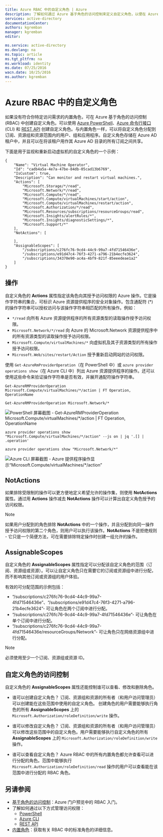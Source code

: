 ```yaml
---
title: Azure RBAC 中的自定义角色 | Azure
description: 了解如何通过 Azure 基于角色的访问控制来定义自定义角色，以便在 Azure 订阅中进行更精确的身份管理。
services: active-directory
documentationCenter: 
authors: kgremban
manager: kgremban
editor: 

ms.service: active-directory
ms.devlang: na
ms.topic: article
ms.tgt_pltfrm: na
ms.workload: identity
ms.date: 07/25/2016
wacn.date: 10/25/2016
ms.author: kgremban
---
```


# Azure RBAC 中的自定义角色

如果没有符合你特定访问需求的内置角色，可在 Azure 基于角色的访问控制 (RBAC) 中创建自定义角色。可以使用 [Azure PowerShell](./role-based-access-control-manage-access-powershell.md)、[Azure 命令行接口](./role-based-access-control-manage-access-azure-cli.md) (CLI) 和 [REST API](./role-based-access-control-manage-access-rest.md) 创建自定义角色。与内置角色一样，可以将自定义角色分配到订阅、资源组和资源范围内的用户、组和应用程序。自定义角色存储在 Azure AD 租户中，并且可以在将该租户用作其 Azure AD 目录的所有订阅之间共享。

下面是用于监视和重新启动虚拟机的自定义角色的一个示例：

    {
        "Name": "Virtual Machine Operator",
        "Id": "cadb4a5a-4e7a-47be-84db-05cad13b6769",
        "IsCustom": true,
        "Description": "Can monitor and restart virtual machines.",
        "Actions": [
            "Microsoft.Storage/*/read",
            "Microsoft.Network/*/read",
            "Microsoft.Compute/*/read",
            "Microsoft.Compute/virtualMachines/start/action",
            "Microsoft.Compute/virtualMachines/restart/action",
            "Microsoft.Authorization/*/read",
            "Microsoft.Resources/subscriptions/resourceGroups/read",
            "Microsoft.Insights/alertRules/*",
            "Microsoft.Insights/diagnosticSettings/*",
            "Microsoft.Support/*"
        ],
        "NotActions": [

        ],
        "AssignableScopes": [
            "/subscriptions/c276fc76-9cd4-44c9-99a7-4fd71546436e",
            "/subscriptions/e91d47c4-76f3-4271-a796-21b4ecfe3624",
            "/subscriptions/34370e90-ac4a-4bf9-821f-85eeedeae1a2"
        ]
    }

## 操作
自定义角色的 **Actions** 属性指定该角色向其授予访问权限的 Azure 操作。它是操作字符串的集合，可标识 Azure 资源提供程序的安全对象操作。包含通配符 (*) 的操作字符串可以授权访问与该操作字符串相匹配的所有操作。例如：

- `*/read` 向所有 Azure 资源提供程序的所有资源类型的读取操作授予访问权限。
- `Microsoft.Network/*/read` 向 Azure 的 Microsoft.Network 资源提供程序中的所有资源类型的读取操作授予访问权限。
- `Microsoft.Compute/virtualMachines/*` 向虚拟机及其子资源类型的所有操作授予访问权限。
- `Microsoft.Web/sites/restart/Action` 授予重新启动网站的访问权限。

使用 `Get-AzureRmProviderOperation`（在 PowerShell 中）或 `azure provider operations show`（在 Azure CLI 中）列出 Azure 资源提供程序的操作。还可以使用这些命令来验证操作字符串是否有效，并展开通配符操作字符串。

    Get-AzureRMProviderOperation Microsoft.Compute/virtualMachines/*/action | FT Operation, OperationName

    Get-AzureRMProviderOperation Microsoft.Network/*

![PowerShell 屏幕截图 - Get-AzureRMProviderOperation Microsoft.Compute/virtualMachines/*/action | FT Operation, OperationName](./media/role-based-access-control-configure/1-get-azurermprovideroperation-1.png)  

    azure provider operations show "Microsoft.Compute/virtualMachines/*/action" --js on | jq '.[] | .operation'

    azure provider operations show "Microsoft.Network/*"

![Azure CLI 屏幕截图 - Azure 提供程序操作显示“Microsoft.Compute/virtualMachines/*/action”](./media/role-based-access-control-configure/1-azure-provider-operations-show.png)  

## NotActions
如果排除受限制的操作可以更方便地定义希望允许的操作集，则使用 **NotActions** 属性。通过用 **Actions** 操作减去 **NotActions** 操作可以计算出自定义角色授予的访问权限。

> [!NOTE]
> 如果用户分配到的角色排除 **NotActions** 中的一个操作，并且分配到向同一操作授予访问权限的第二个角色，则用户可以执行该操作。**NotActions** 不是拒绝规则 - 它只是一个简便方法，可在需要排除特定操作时创建一组允许的操作。

## AssignableScopes
自定义角色的 **AssignableScopes** 属性指定可以分配该自定义角色的范围（订阅、资源组或资源）。可以让自定义角色只在需要它的订阅或资源组中进行分配，而不影响其他订阅或资源组的用户体验。

有效的可分配范围的示例包括：

- “/subscriptions/c276fc76-9cd4-44c9-99a7-4fd71546436e”、“/subscriptions/e91d47c4-76f3-4271-a796-21b4ecfe3624”- 可让角色在两个订阅中进行分配。
- “/subscriptions/c276fc76-9cd4-44c9-99a7-4fd71546436e”- 可让角色在单个订阅中进行分配。
-  “/subscriptions/c276fc76-9cd4-44c9-99a7-4fd71546436e/resourceGroups/Network”- 可让角色只在网络资源组中进行分配。

> [!NOTE]
> 必须使用至少一个订阅、资源组或资源 ID。

## 自定义角色的访问控制
自定义角色的 **AssignableScopes** 属性还能控制谁可以查看、修改和删除角色。

- 谁可以创建自定义角色？ 
    订阅、资源组和资源的所有者（和用户访问管理员）可以创建能在这些范围中使用的自定义角色。
    创建角色的用户需要能够执行角色的所有 **AssignableScopes** 上的 `Microsoft.Authorization/roleDefinition/write` 操作。

- 谁可以修改自定义角色？ 
    订阅、资源组和资源的所有者（和用户访问管理员）可以修改这些范围中的自定义角色。用户需要能够执行自定义角色的所有 **AssignableScopes** 上的 `Microsoft.Authorization/roleDefinition/write` 操作。

- 谁可以查看自定义角色？ 
    Azure RBAC 中的所有内置角色都允许查看可以进行分配的角色。范围中能够执行 `Microsoft.Authorization/roleDefinition/read` 操作的用户可以查看能在该范围中进行分配的 RBAC 角色。

## 另请参阅
- [基于角色的访问控制](./role-based-access-control-configure.md)：Azure 门户预览中的 RBAC 入门。
- 了解如何通过以下方式管理访问权限：
    - [PowerShell](./role-based-access-control-manage-access-powershell.md)
    - [Azure CLI](./role-based-access-control-manage-access-azure-cli.md)
    - [REST API](./role-based-access-control-manage-access-rest.md)
- [内置角色](./role-based-access-built-in-roles.md)：获取有关 RBAC 中的标准角色的详细信息。

<!---HONumber=Mooncake_1017_2016-->
